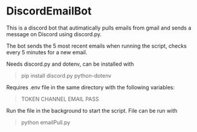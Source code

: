 # DiscordEmailBot
This is a discord bot that autimatically pulls emails from gmail and sends a message on Discord using discord.py.

The bot sends the 5 most recent emails when running the script, checks every 5 minutes for a new email.

Needs discord.py and dotenv, can be installed with 

> pip install discord.py python-dotenv

Requires .env file in the same directory with the following variables:

>TOKEN
>CHANNEL
>EMAIL
>PASS

Run the file in the background to start the script. File can be run with

>python emailPull.py
